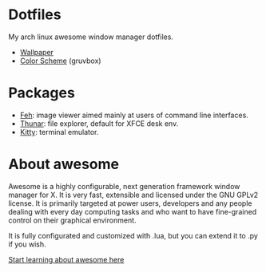 # Dotfiles
My arch linux awesome window manager dotfiles.

- [Wallpaper](https://gruvbox-wallpapers.onrender.com/)
- [Color Scheme](https://github.com/morhetz/gruvbox) (gruvbox)

# Packages
- [Feh](https://wiki.archlinux.org/title/feh): image viewer aimed mainly at users of command line interfaces. 
- [Thunar](https://wiki.archlinux.org/title/thunar): file explorer, default for XFCE desk env.
- [Kitty](https://wiki.archlinux.org/title/kitty): terminal emulator.

# About awesome

Awesome is a highly configurable, next generation framework window manager for X. It is very fast, extensible and licensed under the GNU GPLv2 license. It is primarily targeted at power users, developers and any people dealing with every day computing tasks and who want to have fine-grained control on their graphical environment.

It is fully configurated and customized with .lua, but you can extend it to .py if you wish. 

[Start learning about awesome here](https://awesomewm.org/)
